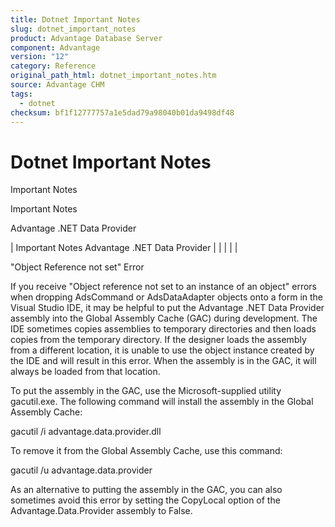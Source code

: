 ```yaml
---
title: Dotnet Important Notes
slug: dotnet_important_notes
product: Advantage Database Server
component: Advantage
version: "12"
category: Reference
original_path_html: dotnet_important_notes.htm
source: Advantage CHM
tags:
  - dotnet
checksum: bf1f12777757a1e5dad79a98040b01da9498df48
---
```


# Dotnet Important Notes

Important Notes

Important Notes

Advantage .NET Data Provider

| Important Notes  Advantage .NET Data Provider |  |  |  |  |

"Object Reference not set" Error

If you receive "Object reference not set to an instance of an object" errors when dropping AdsCommand or AdsDataAdapter objects onto a form in the Visual Studio IDE, it may be helpful to put the Advantage .NET Data Provider assembly into the Global Assembly Cache (GAC) during development. The IDE sometimes copies assemblies to temporary directories and then loads copies from the temporary directory. If the designer loads the assembly from a different location, it is unable to use the object instance created by the IDE and will result in this error. When the assembly is in the GAC, it will always be loaded from that location.

To put the assembly in the GAC, use the Microsoft-supplied utility gacutil.exe. The following command will install the assembly in the Global Assembly Cache:

gacutil /i advantage.data.provider.dll

To remove it from the Global Assembly Cache, use this command:

gacutil /u advantage.data.provider

As an alternative to putting the assembly in the GAC, you can also sometimes avoid this error by setting the CopyLocal option of the Advantage.Data.Provider assembly to False.
